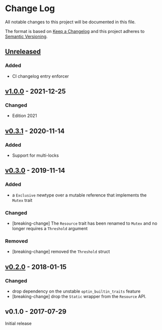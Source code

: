 # Change Log

All notable changes to this project will be documented in this file.

The format is based on [Keep a Changelog](http://keepachangelog.com/)
and this project adheres to [Semantic Versioning](http://semver.org/).

## [Unreleased]

### Added

- CI changelog entry enforcer

## [v1.0.0] - 2021-12-25

### Changed

- Edition 2021

## [v0.3.1] - 2020-11-14

### Added

- Support for multi-locks

## [v0.3.0] - 2019-11-14

### Added

- a `Exclusive` newtype over a mutable reference that implements the `Mutex`
  trait

### Changed

- [breaking-change] The `Resource` trait has been renamed to `Mutex` and no
  longer requires a `Threshold` argument

### Removed

- [breaking-change] removed the `Threshold` struct

## [v0.2.0] - 2018-01-15

### Changed

- drop dependency on the unstable `optin_builtin_traits` feature
- [breaking-change] drop the `Static` wrapper from the `Resource` API.

## v0.1.0 - 2017-07-29

Initial release

[Unreleased]: https://github.com/rtic-rs/rtic-core/compare/v1.0.0...HEAD
[v1.0.0]: https://github.com/rtic-rs/rtic-core/compare/v0.3.1...v1.0.0
[v0.3.1]: https://github.com/rtic-rs/rtic-core/compare/v0.3.0...v0.3.1
[v0.3.0]: https://github.com/rtic-rs/rtic-core/compare/v0.2.0...v0.3.0
[v0.2.0]: https://github.com/rtic-rs/rtic-core/compare/v0.1.0...v0.2.0
